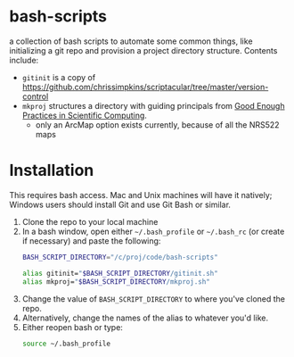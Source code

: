 # bash-scripts
a collection of bash scripts to automate some common things, like initializing a git repo and provision a project directory structure. Contents include:

- ```gitinit``` is  a copy of https://github.com/chrissimpkins/scriptacular/tree/master/version-control
- ```mkproj``` structures a directory with guiding principals from [Good Enough Practices in Scientific Computing](https://journals.plos.org/ploscompbiol/article?id=10.1371/journal.pcbi.1005510).
  - only an ArcMap option exists currently, because of all the NRS522 maps

# Installation

This requires bash access. Mac and Unix machines will have it natively; Windows users should install Git and use Git Bash or similar.

1. Clone the repo to your local machine
2. In a bash window, open either ```~/.bash_profile``` or ```~/.bash_rc``` (or create if necessary) and paste the following:
    ```bash
    BASH_SCRIPT_DIRECTORY="/c/proj/code/bash-scripts"

    alias gitinit="$BASH_SCRIPT_DIRECTORY/gitinit.sh"
    alias mkproj="$BASH_SCRIPT_DIRECTORY/mkproj.sh"
    ```
3. Change the value of ```BASH_SCRIPT_DIRECTORY``` to where you've cloned the repo.
4. Alternatively, change the names of the alias to whatever you'd like.
5. Either reopen bash or type:
    ```bash
    source ~/.bash_profile
    ```